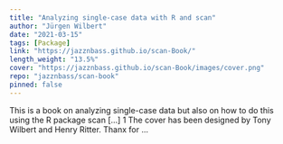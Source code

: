 ```yaml
---
title: "Analyzing single-case data with R and scan"
author: "Jürgen Wilbert"
date: "2021-03-15"
tags: [Package]
link: "https://jazznbass.github.io/scan-Book/"
length_weight: "13.5%"
cover: "https://jazznbass.github.io/scan-Book/images/cover.png"
repo: "jazznbass/scan-book"
pinned: false
---
```


This is a book on analyzing single-case data but also on how to do this using the R package scan [...] 1 The cover has been designed by Tony Wilbert and Henry Ritter. Thanx for ...
